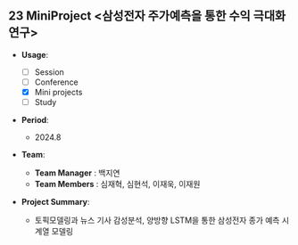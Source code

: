 ## 23 MiniProject <삼성전자 주가예측을 통한 수익 극대화 연구>

- **Usage**: 
  - [ ] Session
  - [ ] Conference
  - [x] Mini projects
  - [ ] Study

- **Period**:  
  - 2024.8

- **Team**:  
  - **Team Manager** : 백지연  
  - **Team Members** : 심재혁, 심현석, 이재욱, 이재원

- **Project Summary**:  
  - 토픽모델링과 뉴스 기사 감성분석, 양방향 LSTM을 통한 삼성전자 종가 예측 시계열 모델링
